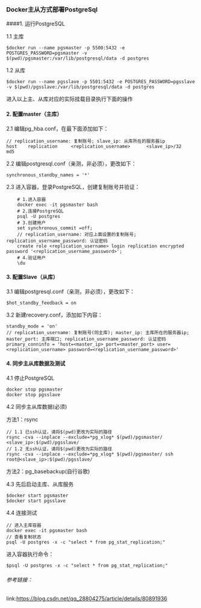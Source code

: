 ### Docker主从方式部署PostgreSql


####1. 运行PostgreSQL
 
1.1 主库


    $docker run --name pgsmaster -p 5500:5432 -e POSTGRES_PASSWORD=pgsmaster -v $(pwd)/pgsmaster:/var/lib/postgresql/data -d postgres

1.2 从库

    $docker run --name pgsslave -p 5501:5432 -e POSTGRES_PASSWORD=pgsslave -v $(pwd)/pgsslave:/var/lib/postgresql/data -d postgres
    

进入以上主、从库对应的实际挂载目录执行下面的操作

#### 2. 配置master（主库）

2.1 编辑pg_hba.conf，在最下面添加如下：


    // replication_username: 复制账号; slave_ip: 从库所在的服务器ip
    host    replication     <replication_username>      <slave_ip>/32          md5

2.2 编辑postgresql.conf（亲测，非必须），更改如下：


    synchronous_standby_names = '*'




2.3 进入容器，登录PostgreSQL，创建复制账号并验证：


		# 1.进入容器
        docker exec -it pgsmaster bash
		# 2.连接PostgreSQL
        psql -U postgres
		# 3.创建用户
        set synchronous_commit =off;
        // replication_username: 对应上面设置的复制账号; replication_username_password: 认证密码
        create role <replication_username> login replication encrypted password '<replication_username_password>';  
		# 4.验证用户
        \du



#### 3. 配置Slave（从库）

3.1 编辑postgresql.conf（亲测，非必须），更改如下：

    $hot_standby_feedback = on


3.2 新建recovery.conf，添加如下内容：

    standby_mode = 'on'
    // replication_username: 复制账号(同主库); master_ip: 主库所在的服务器ip; master_port: 主库端口; replication_username_password: 认证密码
    primary_conninfo = 'host=<master_ip> port=<master_port> user=<replication_username> password=<replication_username_password>'

#### 4. 同步主从库数据及测试

4.1 停止PostgreSQL

    docker stop pgsmaster 
    docker stop pgsslave


4.2 同步主从库数据(必须)

方法1：rsync

    // 1.1 已ssh认证，请将$(pwd)更改为实际的路径
    rsync -cva --inplace --exclude=*pg_xlog* $(pwd)/pgsmaster/ <slave_ip>:$(pwd)/pgsslave/
    // 1.2 无ssh认证，请将$(pwd)更改为实际的路径
    rsync -cva --inplace --exclude=*pg_xlog* $(pwd)/pgsmaster/ ssh root@<slave_ip>:$(pwd)/pgsslave/


方法2：pg_basebackup(自行谷歌)

4.3 先后启动主库、从库服务


    $docker start pgsmaster 
    $docker start pgsslave

4.4 连接测试

    // 进入主库容器
    docker exec -it pgsmaster bash
    // 查看复制状态
    psql -U postgres -x -c "select * from pg_stat_replication;"


进入容器执行命令：

    $psql -U postgres -x -c "select * from pg_stat_replication;"

###### 参考链接：
link:https://blog.csdn.net/qq_28804275/article/details/80891936